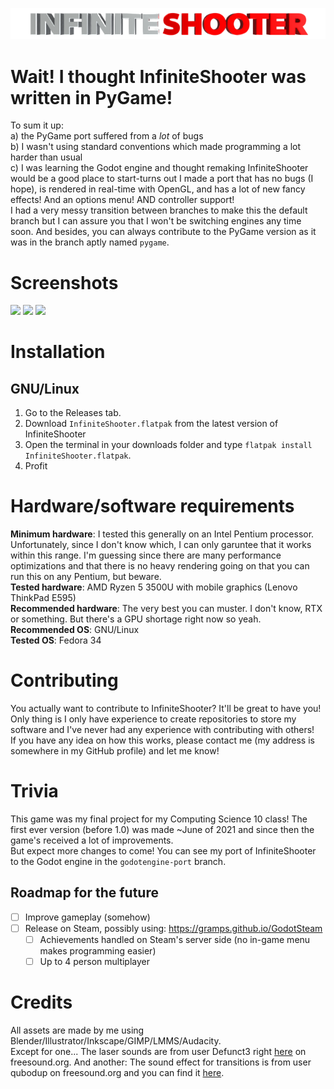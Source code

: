 <p align="center">
  <img alt="InfiniteShooter" src="InfiniteShooter/assets/title-infiniteshooter/title-infiniteshooter.png">
</p>

# Wait! I thought InfiniteShooter was written in PyGame!
To sum it up:  
a) the PyGame port suffered from a _lot_ of bugs  
b) I wasn't using standard conventions which made programming a lot harder than usual  
c) I was learning the Godot engine and thought remaking InfiniteShooter would be a good place to start-turns out I made a port that has no bugs (I hope), is rendered in real-time with OpenGL, and has a lot of new fancy effects! And an options menu! AND controller support!  
I had a very messy transition between branches to make this the default branch but I can assure you that I won't be switching engines any time soon. And besides, you can always contribute to the PyGame version as it was in the branch aptly named `pygame`.

# Screenshots
<!-- Have to do some HTML wizardry to get these screenshots to not be completely large and not side-by-side -->
<p float="left">
  <img src="https://user-images.githubusercontent.com/52388215/129511743-27d02377-09ac-4049-b95f-f6897b9aed73.png" width="200">
  <img src="https://user-images.githubusercontent.com/52388215/129511793-54980456-60b3-41dd-98e3-4a04623ef549.png" width="200">
  <img src="https://user-images.githubusercontent.com/52388215/129511813-6946f627-a090-41ec-8811-20e91e3a460e.png" width="200">
</p>

# Installation
## GNU/Linux
1. Go to the Releases tab.
2. Download `InfiniteShooter.flatpak` from the latest version of InfiniteShooter
3. Open the terminal in your downloads folder and type `flatpak install InfiniteShooter.flatpak`.
4. Profit

# Hardware/software requirements

**Minimum hardware**: I tested this generally on an Intel Pentium processor. Unfortunately, since I don't know which, I can only garuntee that it works within this range. I'm guessing since there are many performance optimizations and that there is no heavy rendering going on that you can run this on any Pentium, but beware.  
**Tested hardware**: AMD Ryzen 5 3500U with mobile graphics (Lenovo ThinkPad E595)  
**Recommended hardware**: The very best you can muster. I don't know, RTX or something. But there's a GPU shortage right now so yeah.  
**Recommended OS**: GNU/Linux  
**Tested OS**: Fedora 34

# Contributing
You actually want to contribute to InfiniteShooter? It'll be great to have you!  
Only thing is I only have experience to create repositories to store my software and I've never had any experience with contributing with others!  
If you have any idea on how this works, please contact me (my address is somewhere in my GitHub profile) and let me know!

# Trivia
This game was my final project for my Computing Science 10 class! The first ever version (before 1.0) was made ~June of 2021 and since then the game's received a lot of improvements.  
But expect more changes to come! You can see my port of InfiniteShooter to the Godot engine in the `godotengine-port` branch.

## Roadmap for the future
- [ ] Improve gameplay (somehow)
- [ ] Release on Steam, possibly using: https://gramps.github.io/GodotSteam
    - [ ] Achievements handled on Steam's server side (no in-game menu makes programming easier)
    - [ ] Up to 4 person multiplayer

# Credits
All assets are made by me using Blender/Illustrator/Inkscape/GIMP/LMMS/Audacity.  
Except for one... The laser sounds are from user Defunct3 right [here](https://freesound.org/people/Defunct3/sounds/77172/) on freesound.org.
And another: The sound effect for transitions is from user qubodup on freesound.org and you can find it [here](https://freesound.org/people/qubodup/sounds/60013/).
